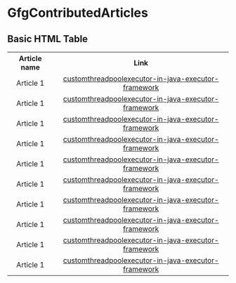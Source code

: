# GfgContributedArticles
<!DOCTYPE html>
<html>
<body>

<h2>Basic HTML Table</h2>

<table style="width:100%">
  
  
  <tr>
    <th>Article name</th>
    <th>Link</th> 
  </tr>
 
  
  <tr>
    <td><center>Article 1</center></td>
     <td><center><a href="https://www.geeksforgeeks.org/customthreadpoolexecutor-in-java-executor-framework/">customthreadpoolexecutor-in-java-executor-framework</a></center></td>
  </tr>
  
  
    
  <tr>
    <td><center>Article 1</center></td>
     <td><center><a href="https://www.geeksforgeeks.org/customthreadpoolexecutor-in-java-executor-framework/">customthreadpoolexecutor-in-java-executor-framework</a></center></td>
  </tr>
  
  
  
  
    
  <tr>
    <td><center>Article 1</center></td>
     <td><center><a href="https://www.geeksforgeeks.org/customthreadpoolexecutor-in-java-executor-framework/">customthreadpoolexecutor-in-java-executor-framework</a></center></td>
  </tr>
  
  
  
    
  <tr>
    <td><center>Article 1</center></td>
     <td><center><a href="https://www.geeksforgeeks.org/customthreadpoolexecutor-in-java-executor-framework/">customthreadpoolexecutor-in-java-executor-framework</a></center></td>
  </tr>
  
  
  
    
  <tr>
    <td><center>Article 1</center></td>
     <td><center><a href="https://www.geeksforgeeks.org/customthreadpoolexecutor-in-java-executor-framework/">customthreadpoolexecutor-in-java-executor-framework</a></center></td>
  </tr>
  
  
  
    
  <tr>
    <td><center>Article 1</center></td>
     <td><center><a href="https://www.geeksforgeeks.org/customthreadpoolexecutor-in-java-executor-framework/">customthreadpoolexecutor-in-java-executor-framework</a></center></td>
  </tr>
  
  
  
  
    
  <tr>
    <td><center>Article 1</center></td>
     <td><center><a href="https://www.geeksforgeeks.org/customthreadpoolexecutor-in-java-executor-framework/">customthreadpoolexecutor-in-java-executor-framework</a></center></td>
  </tr>
  
  
  
  
    
  <tr>
    <td><center>Article 1</center></td>
     <td><center><a href="https://www.geeksforgeeks.org/customthreadpoolexecutor-in-java-executor-framework/">customthreadpoolexecutor-in-java-executor-framework</a></center></td>
  </tr>
  
  
  
  
  
    
  <tr>
    <td><center>Article 1</center></td>
     <td><center><a href="https://www.geeksforgeeks.org/customthreadpoolexecutor-in-java-executor-framework/">customthreadpoolexecutor-in-java-executor-framework</a></center></td>
  </tr>
  
  
  
  
  
    
  <tr>
    <td><center>Article 1</center></td>
     <td><center><a href="https://www.geeksforgeeks.org/customthreadpoolexecutor-in-java-executor-framework/">customthreadpoolexecutor-in-java-executor-framework</a></center></td>
  </tr>
  
  
  </table>
</body>
</html>
